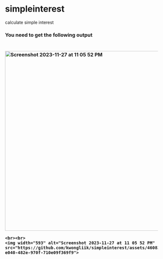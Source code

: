 # simpleinterest
calculate simple interest
<br><h3>You need to get the following output<h3>
<br><img width="593" alt="Screenshot 2023-11-27 at 11 05 52 PM" src="https://github.com/kwongliik/simpleinterest/assets/46083661/ece0470f-38fb-440d-9a6d-7eb879cad885">
~~~~~~~~~~~~~~~~~~~~~~~~~~~~~~~~~~~~~~~~~~~~~~~~~
<br><br>
<img width="593" alt="Screenshot 2023-11-27 at 11 05 52 PM" src="https://github.com/kwongliik/simpleinterest/assets/46083661/f0a8d897-e040-482e-970f-710e09f369f9">

